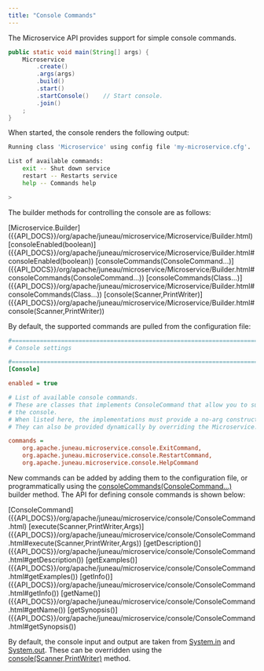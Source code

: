 ```yaml
---
title: "Console Commands"
---
```


The Microservice API provides support for simple console commands.

```java
public static void main(String[] args) {
    Microservice
        .create()
        .args(args)
        .build()
        .start()
        .startConsole()    // Start console.
        .join()
    ;
}
```

When started, the console renders the following output:

```bash
Running class 'Microservice' using config file 'my-microservice.cfg'.

List of available commands:
    exit -- Shut down service
    restart -- Restarts service
    help -- Commands help

>
```

The builder methods for controlling the console are as follows:

<tree>
<node-0><java-class>[Microservice.Builder]({{API_DOCS}}/org/apache/juneau/microservice/Microservice/Builder.html)</java-class></node-0>
<node-1><java-method>[consoleEnabled(boolean)]({{API_DOCS}}/org/apache/juneau/microservice/Microservice/Builder.html#consoleEnabled(boolean))</java-method></node-1>
<node-1><java-method>[consoleCommands(ConsoleCommand...)]({{API_DOCS}}/org/apache/juneau/microservice/Microservice/Builder.html#consoleCommands(ConsoleCommand...))</java-method></node-1>
<node-1><java-method>[consoleCommands(Class...)]({{API_DOCS}}/org/apache/juneau/microservice/Microservice/Builder.html#consoleCommands(Class...))</java-method></node-1>
<node-1><java-method>[console(Scanner,PrintWriter)]({{API_DOCS}}/org/apache/juneau/microservice/Microservice/Builder.html#console(Scanner,PrintWriter))</java-method></node-1>
</tree>

By default, the supported commands are pulled from the configuration file:

```ini
#=======================================================================================================================
# Console settings

#=======================================================================================================================
[Console]

enabled = true

# List of available console commands.
# These are classes that implements ConsoleCommand that allow you to submit commands to the microservice via
# the console.
# When listed here, the implementations must provide a no-arg constructor.
# They can also be provided dynamically by overriding the Microservice.createConsoleCommands() method.

commands =
    org.apache.juneau.microservice.console.ExitCommand,
    org.apache.juneau.microservice.console.RestartCommand,
    org.apache.juneau.microservice.console.HelpCommand
```

New commands can be added by adding them to the configuration file, or programmatically using the [consoleCommands(ConsoleCommand...)]({{API_DOCS}}/org/apache/juneau/microservice/Microservice/Builder.html#consoleCommands(ConsoleCommand...)) builder method.
The API for defining console commands is shown below:

<tree>
<node-0><java-class>[ConsoleCommand]({{API_DOCS}}/org/apache/juneau/microservice/console/ConsoleCommand.html)</java-class></node-0>
<node-1><java-method>[execute(Scanner,PrintWriter,Args)]({{API_DOCS}}/org/apache/juneau/microservice/console/ConsoleCommand.html#execute(Scanner,PrintWriter,Args))</java-method></node-1>
<node-1><java-method>[getDescription()]({{API_DOCS}}/org/apache/juneau/microservice/console/ConsoleCommand.html#getDescription())</java-method></node-1>
<node-1><java-method>[getExamples()]({{API_DOCS}}/org/apache/juneau/microservice/console/ConsoleCommand.html#getExamples())</java-method></node-1>
<node-1><java-method>[getInfo()]({{API_DOCS}}/org/apache/juneau/microservice/console/ConsoleCommand.html#getInfo())</java-method></node-1>
<node-1><java-method>[getName()]({{API_DOCS}}/org/apache/juneau/microservice/console/ConsoleCommand.html#getName())</java-method></node-1>
<node-1><java-method>[getSynopsis()]({{API_DOCS}}/org/apache/juneau/microservice/console/ConsoleCommand.html#getSynopsis())</java-method></node-1>
</tree>

By default, the console input and output are taken from [System.in]({{API_DOCS}}/java/lang/System.html#in) and [System.out]({{API_DOCS}}/java/lang/System.html#out).
These can be overridden using the [console(Scanner,PrintWriter)]({{API_DOCS}}/org/apache/juneau/microservice/Microservice/Builder.html#console(Scanner,PrintWriter)) method.
